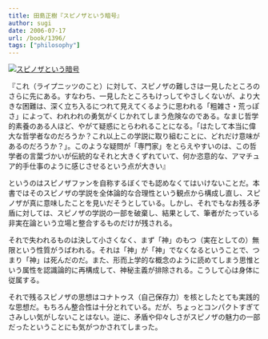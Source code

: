 ```yaml
---
title: 田島正樹『スピノザという暗号』
author: sugi
date: 2006-07-17
url: /book/1396/
tags: ["philosophy"]
---
```

<a href="http://www.amazon.co.jp/exec/obidos/ASIN/4787210319/chezsugi-22/ref=nosim/" name="amazletlink" target="_blank"><img src="http://i0.wp.com/ec2.images-amazon.com/images/I/61K2FHQRSEL.SL160.jpg?w=660" alt="スピノザという暗号" class="alignleft" data-recalc-dims="1" /></a>

『これ（ライプニッツのこと）に対して、スピノザの難しさは一見したところのさらに先にある。すなわち、一見したところもけっしてやさしくないが、より大きな困難は、深く立ち入るにつれて見えてくるように思われる「粗雑さ・荒っぽさ」によって、われわれの勇気がくじかれてしまう危険なのである。なまじ哲学的素養のある人ほど、やがて疑惑にとらわれることになる。「はたして本当に偉大な哲学者なのだろうか？これ以上この学説に取り組むことに、どれだけ意味があるのだろうか？」。このような疑問が「専門家」をとらえやすいのは、この哲学者の言葉づかいが伝統的なそれと大きくずれていて、何か恣意的な、アマチュア的手仕事のように感じさせるという点が大きい』

というのはスピノザファンを自称するぼくでも認めなくてはいけないことだ。本書ではそのスピノザの学説を全体論的な合理性という観点から構成し直し、スピノザが真に意味したことを見いだそうとしている。しかし、それでもなお残る矛盾に対しては、スピノザの学説の一部を破棄し、結果として、筆者がたっている非実在論という立場と整合するものだけが残される。

それで失われるものは決して小さくなく、まず「神」のもつ（実在としての）無限という性質がうばわれる。それは「神」が「神」でなくなるということで、つまり「神」は死んだのだ。また、形而上学的な概念のように読めてしまう思惟という属性を認識論的に再構成して、神秘主義が排除される。こうして心は身体に従属する。

それで残るスピノザの思想はコナトゥス（自己保存力）を核としたとても実践的な思想だ。もちろん整合性は十分とれている。だが、ちょっとコンパクトすぎてさみしい気がしないことはない。逆に、矛盾や仰々しさがスピノザの魅力の一部だったということにも気がつかされてしまった。
